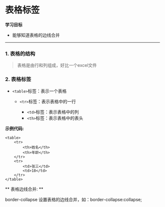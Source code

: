 # 表格标签

**学习目标**

* 能够知道表格的边线合并

---

### 1. 表格的结构

> 表格是由行和列组成，好比一个excel文件

### 2. 表格标签

* `<table>`标签：表示一个表格

  * `<tr>`标签：表示表格中的一行
    
    * `<td>`标签：表示表格中的列
    * `<th>`标签：表示表格中的表头
    
**示例代码:**

```
<table>
    <tr>
        <th>姓名</th>
        <th>年龄</th>
    </tr>
    <tr>
        <td>张三</td>
        <td>18</td> 
    </tr>
</table>
```

** 表格边线合并: **

border-collapse 设置表格的边线合并，如：border-collapse:collapse;


